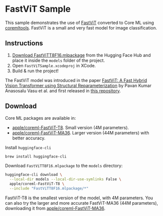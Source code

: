 # FastViT Sample 

This sample demonstrates the use of [FastViT](https://github.com/apple/ml-fastvit) converted to Core ML using [coremltools](https://github.com/apple/coremltools). FastViT is a small and very fast model for image classification.

## Instructions

1. [Download FastViTT8F16.mlpackage](#download) from the Hugging Face Hub and place it inside the `models` folder of the project.
2. Open `FastViTSample.xcodeproj` in XCode.
3. Build & run the project!

The FastViT model was introduced in the paper [FastViT: A Fast Hybrid Vision Transformer using Structural Reparameterization](https://arxiv.org/abs/2303.14189) by Pavan Kumar Anasosalu Vasu et al. and first released in [this repository](https://github.com/apple/ml-fastvit).

## Download

Core ML packages are available in:
- [apple/coreml-FastViT-T8](https://huggingface.co/apple/coreml-FastViT-T8). Small version (4M parameters).
- [apple/coreml-FastViT-MA36](https://huggingface.co/apple/coreml-FastViT-MA36). Larger version (44M parameters) with better accuracy.

Install `huggingface-cli`

```bash
brew install huggingface-cli
```

Download `FastViTT8F16.mlpackage` to the `models` directory:

```bash
huggingface-cli download \
  --local-dir models --local-dir-use-symlinks False \
  apple/coreml-FastViT-T8 \
  --include "FastViTT8F16.mlpackage/*"
```

FastViT-T8 is the smallest version of the model, with 4M parameters. You can also try the larger and more accurate FastViT-MA36 (44M parameters), downloading it from [apple/coreml-FastViT-MA36](https://huggingface.co/apple/coreml-FastViT-MA36).

